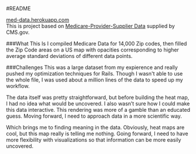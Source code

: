 #README

<a href="http://www.med-data.herokuapp.com">med-data.herokuapp.com</a><br />
This is project based on <a href="www.cms.gov/Research-Statistics-Data-and-Systems/Statistics-Trends-and-Reports/Medicare-Provider-Charge-Data/Physician-and-Other-Supplier.html">Medicare-Provider-Supplier Data</a> supplied by CMS.gov.

###What This Is
I compiled Medicare Data for 14,000 Zip codes, then filled the Zip Code areas on a US map with opacities corresponding to higher average standard deviations of different data points.    

###Challenges
This was a large dataset from my expierence and really pushed my optimization techniques for Rails.  Though I wasn't able to use the whole file, I was used about a million lines of the data to speed up my workflow.  

The data itself was pretty straightforward, but before building the heat map, I had no idea what would be uncovered.  I also wasn’t sure how I could make this data interactive.  This rendering was more of a gamble than an educated guess.  Moving forward, I need to approach data in a more scientific way. 

Which brings me to finding meaning in the data.  Obviously, heat maps are cool, but this map really is telling me nothing. Going forward, I need to have more flexibility with visualizations so that information can be more easily uncovered.  
